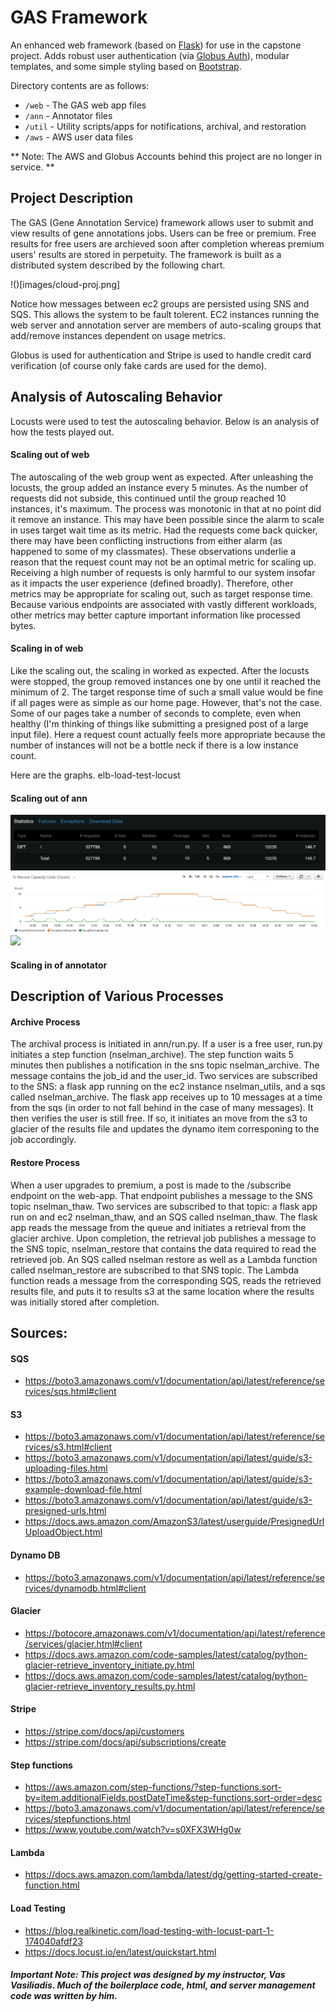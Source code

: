 # GAS Framework
An enhanced web framework (based on [Flask](https://flask.palletsprojects.com/)) for use in the capstone project. Adds robust user authentication (via [Globus Auth](https://docs.globus.org/api/auth)), modular templates, and some simple styling based on [Bootstrap](https://getbootstrap.com/docs/3.3/).

Directory contents are as follows:
* `/web` - The GAS web app files
* `/ann` - Annotator files
* `/util` - Utility scripts/apps for notifications, archival, and restoration
* `/aws` - AWS user data files

** Note: The AWS and Globus Accounts behind this project are no longer in service. **

## Project Description

The GAS (Gene Annotation Service) framework allows user to submit and view results of gene annotations jobs.  Users can be free or premium.  Free results for free users are archieved soon after completion whereas premium users' results are stored in perpetuity.  The framework is built as a distributed system described by the following chart.

!()[images/cloud-proj.png]

Notice how messages between ec2 groups are persisted using SNS and SQS.  This allows the system to be fault tolerent.  EC2 instances running the web server and annotation server are members of auto-scaling groups that add/remove instances dependent on usage metrics.

Globus is used for authentication and Stripe is used to handle credit card verification (of course only fake cards are used for the demo).  



## Analysis of Autoscaling Behavior
Locusts were used to test the autoscaling behavior.  Below is an analysis of how the tests played out.

#### Scaling out of web
The autoscaling of the web group went as expected.  After unleashing the locusts, the group added an instance every 5 minutes.  As the number of requests did not subside, this continued until the group reached 10 instances, it's maximum.  The  process was monotonic in that at no point did it remove an instance.  This may have been possible since the alarm to scale in uses target wait time as its metric.  Had the requests come back quicker, there may have been conflicting instructions from either alarm (as happened to some of my classmates).  These observations underlie a reason that the request count may not be an optimal metric for scaling up.  Receiving a high number of requests is only harmful to our system insofar as it impacts the user experience (defined broadly).  Therefore, other metrics may be appropriate for scaling out, such as target response time.  Because various endpoints are associated with vastly different workloads, other metrics may better capture important information like processed bytes.

#### Scaling in of web
Like the scaling out, the scaling in worked as expected.  After the locusts were stopped, the group removed instances one by one until it reached the minimum of 2.  The target response time of such a small value would be fine if all pages were as simple as our home page.  However, that's not the case.  Some of our pages take a number of seconds to complete, even when healthy (I'm thinking of things like submitting a presigned post of a large input file).  Here a request count actually feels more appropriate because the number of instances will not be a bottle neck if there is a low instance count. 


Here are the graphs.
elb-load-test-locust
#### Scaling out of ann
![](/images/elb-load-test-locust.PNG)
![](/images/elb-load-test.PNG)
![](/images/elb-load-test1.PNG)

#### Scaling in of annotator

## Description of Various Processes
#### Archive Process
The archival process is initiated in ann/run.py.  If a user is a free user, run.py initiates a step function (nselman_archive).  The step function waits 5 minutes then publishes a notification in the sns topic nselman_archive.  The message contains the job_id and the user_id.  Two services are subscribed to the SNS:  a flask app running on the ec2 instance nselman_utils, and a sqs called nselman_archive.  The flask app receives up to 10 messages at a time from the sqs (in order to not fall behind in the case of many messages).  It then verifies the user is still free.  If so, it initiates an move from the s3 to glacier of the results file and updates the dynamo item corresponing to the job accordingly.

#### Restore Process
When a user upgrades to premium, a post is made to the /subscribe endpoint on the web-app.  That endpoint publishes a message to the SNS topic nselman_thaw.  Two services are subscribed to that topic:  a flask app run on and ec2 nselman_thaw, and an SQS called nselman_thaw.  The flask app reads the message from the queue and initiates a retrieval from the glacier archive.  Upon completion, the retrieval job publishes a message to the SNS topic, nselman_restore that contains the data required to read the retrieved job.  An SQS called nselman restore as well as a Lambda function called nselman_restore are subscribed to that SNS topic.  The Lambda function reads a message from the corresponding SQS, reads the retrieved results file, and puts it to results s3 at the same location where the results was initially stored after completion.


## Sources:

#### SQS
* https://boto3.amazonaws.com/v1/documentation/api/latest/reference/services/sqs.html#client

#### S3
* https://boto3.amazonaws.com/v1/documentation/api/latest/reference/services/s3.html#client
* https://boto3.amazonaws.com/v1/documentation/api/latest/guide/s3-uploading-files.html
* https://boto3.amazonaws.com/v1/documentation/api/latest/guide/s3-example-download-file.html
* https://boto3.amazonaws.com/v1/documentation/api/latest/guide/s3-presigned-urls.html
* https://docs.aws.amazon.com/AmazonS3/latest/userguide/PresignedUrlUploadObject.html


#### Dynamo DB
* https://boto3.amazonaws.com/v1/documentation/api/latest/reference/services/dynamodb.html#client
 
#### Glacier
* https://botocore.amazonaws.com/v1/documentation/api/latest/reference/services/glacier.html#client
* https://docs.aws.amazon.com/code-samples/latest/catalog/python-glacier-retrieve_inventory_initiate.py.html
* https://docs.aws.amazon.com/code-samples/latest/catalog/python-glacier-retrieve_inventory_results.py.html

#### Stripe
* https://stripe.com/docs/api/customers
* https://stripe.com/docs/api/subscriptions/create

#### Step functions
* https://aws.amazon.com/step-functions/?step-functions.sort-by=item.additionalFields.postDateTime&step-functions.sort-order=desc
* https://boto3.amazonaws.com/v1/documentation/api/latest/reference/services/stepfunctions.html
* https://www.youtube.com/watch?v=s0XFX3WHg0w

#### Lambda
* https://docs.aws.amazon.com/lambda/latest/dg/getting-started-create-function.html

#### Load Testing
* https://blog.realkinetic.com/load-testing-with-locust-part-1-174040afdf23
* https://docs.locust.io/en/latest/quickstart.html

##### Important Note:  This project was designed by my instructor, Vas Vasiliadis.  Much of the boilerplace code, html, and server management code was written by him.

